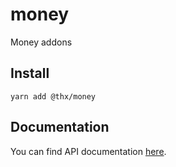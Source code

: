 # money

Money addons

## Install
```
yarn add @thx/money
```

## Documentation

You can find API documentation [here](/docs).
